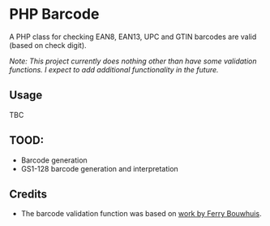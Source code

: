 # PHP Barcode
A PHP class for checking EAN8, EAN13, UPC and GTIN barcodes are valid (based on check digit).

_Note: This project currently does nothing other than have some validation functions. I expect to add additional functionality in the future._

## Usage
TBC

## TOOD:
* Barcode generation
* GS1-128 barcode generation and interpretation

## Credits
* The barcode validation function was based on [work by Ferry Bouwhuis](http://www.phpclasses.org/package/8560-PHP-Detect-type-and-check-EAN-and-UPC-barcodes.html).